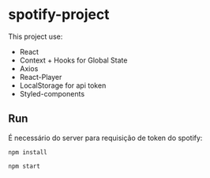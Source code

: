 # spotify-project


This project use:

- React
- Context + Hooks for Global State
- Axios
- React-Player
- LocalStorage for api token
- Styled-components



## Run

É necessário do server para requisição de token do spotify:




```npm install```

```npm start```


